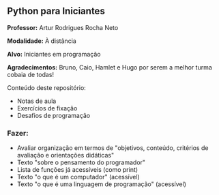 ## Python para Iniciantes
**Professor:** Artur Rodrigues Rocha Neto

**Modalidade:** À distância

**Alvo:** Iniciantes em programação

**Agradecimentos:** Bruno, Caio, Hamlet e Hugo por serem a melhor turma cobaia de todas!

Conteúdo deste repositório:
- Notas de aula
- Exercícios de fixação
- Desafios de programação

### Fazer:

- Avaliar organização em termos de "objetivos, conteúdo, critérios de avaliação e orientações didáticas"
- Texto "sobre o pensamento do programador"
- Lista de funções já acessíveis (como print)
- Texto "o que é um computador" (acessível)
- Texto "o que é uma linguagem de programação" (acessível)
